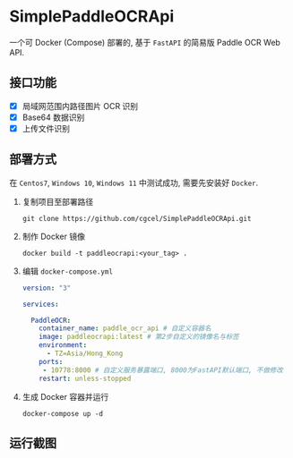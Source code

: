 # SimplePaddleOCRApi

一个可 Docker (Compose) 部署的, 基于 `FastAPI` 的简易版 Paddle OCR Web API.

## 接口功能

- [x] 局域网范围内路径图片 OCR 识别
- [x] Base64 数据识别
- [x] 上传文件识别

## 部署方式

在 `Centos7`, `Windows 10`, `Windows 11` 中测试成功, 需要先安装好 `Docker`.

1. 复制项目至部署路径

   ```shell
   git clone https://github.com/cgcel/SimplePaddleOCRApi.git
   ```

2. 制作 Docker 镜像

   ```shell
   docker build -t paddleocrapi:<your_tag> .
   ```

3. 编辑 `docker-compose.yml`

   ```yaml
   version: "3"

   services:

     PaddleOCR:
       container_name: paddle_ocr_api # 自定义容器名
       image: paddleocrapi:latest # 第2步自定义的镜像名与标签
       environment:
         - TZ=Asia/Hong_Kong
       ports:
        - 10778:8000 # 自定义服务暴露端口, 8000为FastAPI默认端口, 不做修改
       restart: unless-stopped
   ```

4. 生成 Docker 容器并运行

   ```shell
   docker-compose up -d
   ```

## 运行截图

